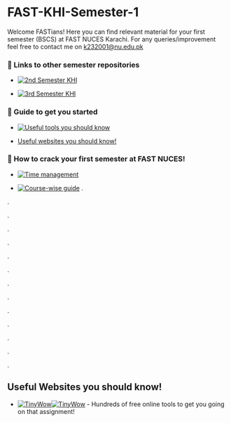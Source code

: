 
# FAST-KHI-Semester-1

Welcome FASTians! Here you can find relevant material for your first semester (BSCS) at FAST NUCES Karachi. For any queries/improvement feel free to contact me on k232001@nu.edu.pk 





### 🔗 Links to other semester repositories
- [![2nd Semester KHI]()](https://github.com/MuxammilSidd/FAST-KHI-Semester-2)

- [![3rd Semester KHI]()](https://github.com/MuxammilSidd/FAST-KHI-Semester-3)

### 🔗 Guide to get you started
- [![Useful tools you should know]()]()

- [Useful websites you should know!](#useful-websites-you-should-know)


### 🔗 How to crack your first semester at FAST NUCES!
- [![Time management]()]()

- [![Course-wise guide]()]()
.

.

.

.

.

.

.

.

.

.

.

.

.

.


## Useful Websites you should know!
- [![TinyWow](https://tinywow.com/v3/img/favicon-tinywow.svg)](https://tinywow.com/)[![TinyWow](https://tinywow.com/v3/img/logo.svg)](https://tinywow.com/) - Hundreds of free online tools to get you going on that assignment!
